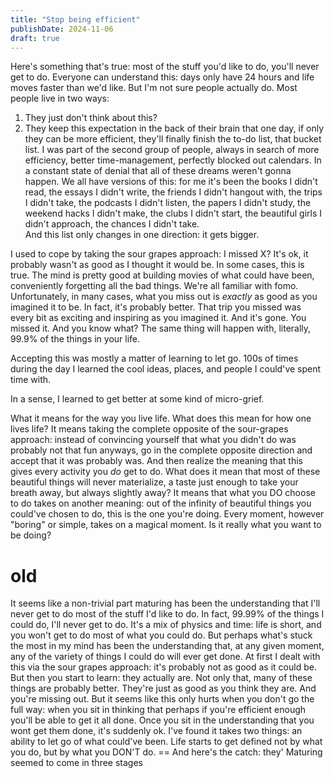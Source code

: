 ```yaml
---
title: "Stop being efficient"
publishDate: 2024-11-06
draft: true
---
```

Here's something that's true: most of the stuff you'd like to do, you'll never get to do.
Everyone can understand this: days only have 24 hours and life moves faster than we'd like.
But I'm not sure people actually do. 
Most people live in two ways: 
1. They just don't think about this?  
2. They keep this expectation in the back of their brain that one day, if only they can be more efficient, they'll finally finish the to-do list, that bucket list. 
I was part of the second group of people, always in search of more efficiency, better time-management, perfectly blocked out calendars. 
In a constant state of denial that all of these dreams weren't gonna happen. 
We all have versions of this: for me it's been the books I didn't read, the essays I didn't write, the friends I didn't hangout with, the trips I didn't take, the podcasts I didn't listen, the papers I didn't study, the weekend hacks I didn't make, the clubs I didn't start, the beautiful girls I didn't approach, the chances I didn't take.  
And this list only changes in one direction: it gets bigger. 

I used to cope by taking the sour grapes approach: I missed X? It's ok, it probably wasn't as good as I thought it would be. 
In some cases, this is true. 
The mind is pretty good at building movies of what could have been, conveniently forgetting all the bad things. 
We're all familiar with fomo. 
Unfortunately, in many cases, what you miss out is *exactly* as good as you imagined it to be. 
In fact, it's probably better. 
That trip you missed was every bit as exciting and inspiring as you imagined it. 
And it's gone.
You missed it. 
And you know what?
The same thing will happen with, literally, 99.9% of the things in your life.

Accepting this was mostly a matter of learning to let go. 
100s of times during the day I learned the cool ideas, places, and people I could've spent time with. 

In a sense, I learned to get better at some kind of micro-grief.   


What it means for the way you live life. 
What does this mean for how one lives life? 
It means taking the complete opposite of the sour-grapes approach: instead of convincing yourself that what you didn't do was probably not that fun anyways, go in the complete opposite direction and accept that it was probably was. 
And then realize the meaning that this gives every activity you *do* get to do. 
What does it mean that most of these beautiful things will never materialize, a taste just enough to take your breath away, but always slightly away? 
It means that what you DO choose to do takes on another meaning: out of the infinity of beautiful things you could've chosen to do, this is the one you're doing. 
Every moment, however "boring" or simple, takes on a magical moment. 
Is it really what you want to be doing? 


# old 
It seems like a non-trivial part maturing has been the understanding that I'll never get to do most of the stuff I'd like to do. 
In fact, 99.99% of the things I could do, I'll never get to do. 
It's a mix of physics and time: life is short, and you won't get to do most of what you could do. 
But perhaps what's stuck the most in my mind has been the understanding that, at any given moment, any of the variety of things I could do will ever get done. 
At first I dealt with this via the sour grapes approach: it's probably not as good as it could be. 
But then you start to learn: they actually are. 
Not only that, many of these things are probably better. 
They're just as good as you think they are. 
And you're missing out. 
But it seems like this only hurts when you don't go the full way: when you sit in thinking that perhaps if you're efficient enough you'll be able to get it all done. 
Once you sit in the understanding that you wont get them done, it's suddenly ok. 
I've found it takes two things: an ability to let go of what could've been. 
Life starts to get defined not by what you do, but by what you DON'T do. ==
And here's the catch: they'
Maturing seemed to come in three stages